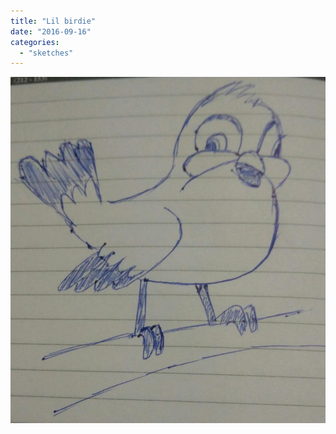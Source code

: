 ```yaml
---
title: "Lil birdie"
date: "2016-09-16"
categories: 
  - "sketches"
---
```


![](images/wpid-wp-1474878128748.jpg)

